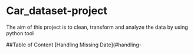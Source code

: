 # Car_dataset-project
The aim of this project is to clean, transform and analyze the data by using python tool

##Table of Content
[Handling Missing Date](#handling-
